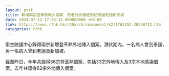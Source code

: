 ```yaml
---
layout: post
title: 新增兩宗登革熱輸入個案　患者分別曾經到訪泰國老撾新加坡
date: 2024-07-12 17:28:32.000000000 +08:00
link: https://news.rthk.hk/rthk/ch/component/k2/1761352-20240712.htm
categories: rthk
---
```


衞生防護中心錄得兩宗新增登革熱外地傳入個案。潛伏期內，一名病人曾到泰國，另一名病人曾到老撾及新加坡。

截至昨日，今年共錄得36宗登革熱個案，包括33宗外地傳入及3宗本地感染個案。去年共錄得62宗外地傳入個案。
